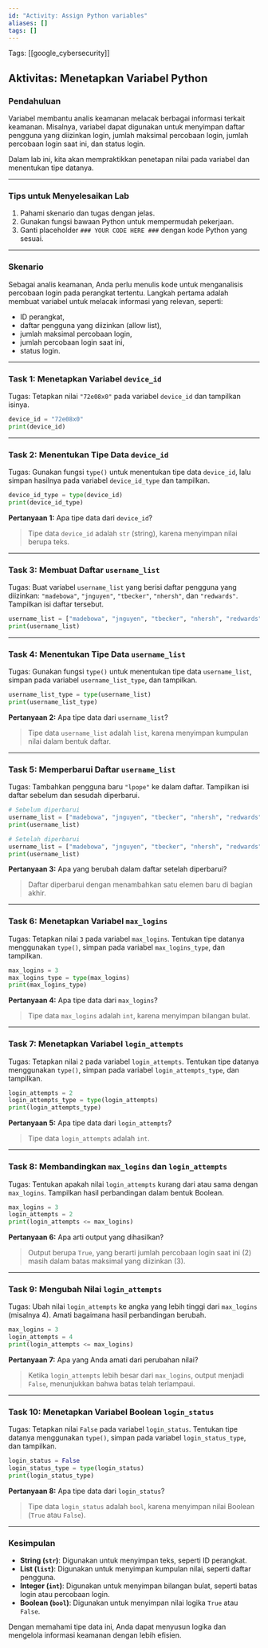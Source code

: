 ```yaml
---
id: "Activity: Assign Python variables"
aliases: []
tags: []
---
```


Tags: [[google_cybersecurity]]

## Aktivitas: Menetapkan Variabel Python

### Pendahuluan

Variabel membantu analis keamanan melacak berbagai informasi terkait keamanan. Misalnya, variabel dapat digunakan untuk menyimpan daftar pengguna yang diizinkan login, jumlah maksimal percobaan login, jumlah percobaan login saat ini, dan status login.

Dalam lab ini, kita akan mempraktikkan penetapan nilai pada variabel dan menentukan tipe datanya.

---

### **Tips untuk Menyelesaikan Lab**

1. Pahami skenario dan tugas dengan jelas.
2. Gunakan fungsi bawaan Python untuk mempermudah pekerjaan.
3. Ganti placeholder `### YOUR CODE HERE ###` dengan kode Python yang sesuai.

---

### **Skenario**

Sebagai analis keamanan, Anda perlu menulis kode untuk menganalisis percobaan login pada perangkat tertentu. Langkah pertama adalah membuat variabel untuk melacak informasi yang relevan, seperti:

- ID perangkat,
- daftar pengguna yang diizinkan (allow list),
- jumlah maksimal percobaan login,
- jumlah percobaan login saat ini,
- status login.

---

### **Task 1: Menetapkan Variabel `device_id`**

Tugas: Tetapkan nilai `"72e08x0"` pada variabel `device_id` dan tampilkan isinya.

```python
device_id = "72e08x0"
print(device_id)
```

---

### **Task 2: Menentukan Tipe Data `device_id`**

Tugas: Gunakan fungsi `type()` untuk menentukan tipe data `device_id`, lalu simpan hasilnya pada variabel `device_id_type` dan tampilkan.

```python
device_id_type = type(device_id)
print(device_id_type)
```

**Pertanyaan 1:** Apa tipe data dari `device_id`?

> Tipe data `device_id` adalah `str` (string), karena menyimpan nilai berupa teks.

---

### **Task 3: Membuat Daftar `username_list`**

Tugas: Buat variabel `username_list` yang berisi daftar pengguna yang diizinkan: `"madebowa"`, `"jnguyen"`, `"tbecker"`, `"nhersh"`, dan `"redwards"`. Tampilkan isi daftar tersebut.

```python
username_list = ["madebowa", "jnguyen", "tbecker", "nhersh", "redwards"]
print(username_list)
```

---

### **Task 4: Menentukan Tipe Data `username_list`**

Tugas: Gunakan fungsi `type()` untuk menentukan tipe data `username_list`, simpan pada variabel `username_list_type`, dan tampilkan.

```python
username_list_type = type(username_list)
print(username_list_type)
```

**Pertanyaan 2:** Apa tipe data dari `username_list`?

> Tipe data `username_list` adalah `list`, karena menyimpan kumpulan nilai dalam bentuk daftar.

---

### **Task 5: Memperbarui Daftar `username_list`**

Tugas: Tambahkan pengguna baru `"lpope"` ke dalam daftar. Tampilkan isi daftar sebelum dan sesudah diperbarui.

```python
# Sebelum diperbarui
username_list = ["madebowa", "jnguyen", "tbecker", "nhersh", "redwards"]
print(username_list)

# Setelah diperbarui
username_list = ["madebowa", "jnguyen", "tbecker", "nhersh", "redwards", "lpope"]
print(username_list)
```

**Pertanyaan 3:** Apa yang berubah dalam daftar setelah diperbarui?

> Daftar diperbarui dengan menambahkan satu elemen baru di bagian akhir.

---

### **Task 6: Menetapkan Variabel `max_logins`**

Tugas: Tetapkan nilai `3` pada variabel `max_logins`. Tentukan tipe datanya menggunakan `type()`, simpan pada variabel `max_logins_type`, dan tampilkan.

```python
max_logins = 3
max_logins_type = type(max_logins)
print(max_logins_type)
```

**Pertanyaan 4:** Apa tipe data dari `max_logins`?

> Tipe data `max_logins` adalah `int`, karena menyimpan bilangan bulat.

---

### **Task 7: Menetapkan Variabel `login_attempts`**

Tugas: Tetapkan nilai `2` pada variabel `login_attempts`. Tentukan tipe datanya menggunakan `type()`, simpan pada variabel `login_attempts_type`, dan tampilkan.

```python
login_attempts = 2
login_attempts_type = type(login_attempts)
print(login_attempts_type)
```

**Pertanyaan 5:** Apa tipe data dari `login_attempts`?

> Tipe data `login_attempts` adalah `int`.

---

### **Task 8: Membandingkan `max_logins` dan `login_attempts`**

Tugas: Tentukan apakah nilai `login_attempts` kurang dari atau sama dengan `max_logins`. Tampilkan hasil perbandingan dalam bentuk Boolean.

```python
max_logins = 3
login_attempts = 2
print(login_attempts <= max_logins)
```

**Pertanyaan 6:** Apa arti output yang dihasilkan?

> Output berupa `True`, yang berarti jumlah percobaan login saat ini (2) masih dalam batas maksimal yang diizinkan (3).

---

### **Task 9: Mengubah Nilai `login_attempts`**

Tugas: Ubah nilai `login_attempts` ke angka yang lebih tinggi dari `max_logins` (misalnya 4). Amati bagaimana hasil perbandingan berubah.

```python
max_logins = 3
login_attempts = 4
print(login_attempts <= max_logins)
```

**Pertanyaan 7:** Apa yang Anda amati dari perubahan nilai?

> Ketika `login_attempts` lebih besar dari `max_logins`, output menjadi `False`, menunjukkan bahwa batas telah terlampaui.

---

### **Task 10: Menetapkan Variabel Boolean `login_status`**

Tugas: Tetapkan nilai `False` pada variabel `login_status`. Tentukan tipe datanya menggunakan `type()`, simpan pada variabel `login_status_type`, dan tampilkan.

```python
login_status = False
login_status_type = type(login_status)
print(login_status_type)
```

**Pertanyaan 8:** Apa tipe data dari `login_status`?

> Tipe data `login_status` adalah `bool`, karena menyimpan nilai Boolean (`True` atau `False`).

---

### **Kesimpulan**

- **String (`str`)**: Digunakan untuk menyimpan teks, seperti ID perangkat.
- **List (`list`)**: Digunakan untuk menyimpan kumpulan nilai, seperti daftar pengguna.
- **Integer (`int`)**: Digunakan untuk menyimpan bilangan bulat, seperti batas login atau percobaan login.
- **Boolean (`bool`)**: Digunakan untuk menyimpan nilai logika `True` atau `False`.

Dengan memahami tipe data ini, Anda dapat menyusun logika dan mengelola informasi keamanan dengan lebih efisien.
